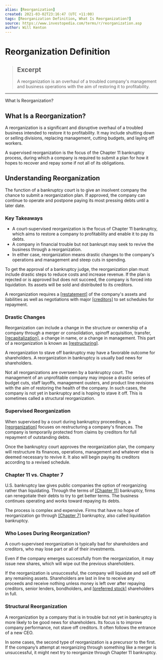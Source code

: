 ```yaml
---
alias: [Reorganization]
created: 2021-03-02T23:16:47 (UTC +11:00)
tags: [Reorganization Definition, What Is Reorganization?]
source: https://www.investopedia.com/terms/r/reorganization.asp
author: Will Kenton
---
```


# Reorganization Definition

> ## Excerpt
> A reorganization is an overhaul of a troubled company's management and business operations with the aim of restoring it to profitability.

---

What Is Reorganization?
## What Is a Reorganization?

A reorganization is a significant and disruptive overhaul of a troubled business intended to restore it to profitability. It may include shutting down or selling divisions, replacing management, cutting budgets, and laying off workers.

A supervised reorganization is the focus of the Chapter 11 bankruptcy process, during which a company is required to submit a plan for how it hopes to recover and repay some if not all of its obligations.

## Understanding Reorganization

The function of a bankruptcy court is to give an insolvent company the chance to submit a reorganization plan. If approved, the company can continue to operate and postpone paying its most pressing debts until a later date.

### Key Takeaways

-   A court-supervised reorganization is the focus of Chapter 11 bankruptcy, which aims to restore a company to profitability and enable it to pay its debts.
-   A company in financial trouble but not bankrupt may seek to revive the business through a reorganization.
-   In either case, reorganization means drastic changes to the company's operations and management and steep cuts in spending.

To get the approval of a bankruptcy judge, the reorganization plan must include drastic steps to reduce costs and increase revenue. If the plan is rejected or is approved but does not succeed, the company is forced into liquidation. Its assets will be sold and distributed to its creditors.

A reorganization requires a [[restatement]](https://www.investopedia.com/terms/r/restatement.asp) of the company's assets and liabilities as well as negotiations with major [[creditors]](https://www.investopedia.com/terms/c/creditor.asp) to set schedules for repayment.

### Drastic Changes

Reorganization can include a change in the structure or ownership of a company through a merger or consolidation, spinoff acquisition, transfer, [[recapitalization]](https://www.investopedia.com/terms/r/recapitalization.asp), a change in name, or a change in management. This part of a reorganization is known as [[restructuring]](https://www.investopedia.com/terms/r/restructuring.asp).

A reorganization to stave off bankruptcy may have a favorable outcome for shareholders. A reorganization in bankruptcy is usually bad news for shareholders.

Not all reorganizations are overseen by a bankruptcy court. The management of an unprofitable company may impose a drastic series of budget cuts, staff layoffs, management ousters, and product line revisions with the aim of restoring the health of the company. In such cases, the company is not yet in bankruptcy and is hoping to stave it off. This is sometimes called a structural reorganization.

### Supervised Reorganization

When supervised by a court during bankruptcy proceedings, a [[reorganization]](https://www.investopedia.com/ask/answers/061815/what-are-differences-between-chapter-11-and-chapter-13-bankruptcy.asp) focuses on restructuring a company's finances. The company is temporarily protected from claims by creditors for full repayment of outstanding debts.

Once the bankruptcy court approves the reorganization plan, the company will restructure its finances, operations, management and whatever else is deemed necessary to revive it. It also will begin paying its creditors according to a revised schedule.

### Chapter 11 vs. Chapter 7

U.S. bankruptcy law gives public companies the option of reorganizing rather than liquidating. Through the terms of [[Chapter 11]](https://www.investopedia.com/terms/c/chapter11.asp) bankruptcy, firms can renegotiate their debts to try to get better terms. The business continues operating and works toward repaying its debts.

The process is complex and expensive. Firms that have no hope of reorganization go through [[Chapter 7]](https://www.investopedia.com/terms/c/chapter7.asp) bankruptcy, also called liquidation bankruptcy.

### Who Loses During Reorganization?

A court-supervised reorganization is typically bad for shareholders and creditors, who may lose part or all of their investments.

Even if the company emerges successfully from the reorganization, it may issue new shares, which will wipe out the previous shareholders.

If the reorganization is unsuccessful, the company will liquidate and sell off any remaining assets. Shareholders are last in line to receive any proceeds and receive nothing unless money is left over after repaying creditors, senior lenders, bondholders, and [[preferred stock]](https://www.investopedia.com/terms/p/preferredstock.asp) shareholders in full.

### Structural Reorganization

A reorganization by a company that is in trouble but not yet in bankruptcy is more likely to be good news for shareholders. Its focus is to improve company performance, not stave off creditors. It often follows the entrance of a new CEO.

In some cases, the second type of reorganization is a precursor to the first. If the company’s attempt at reorganizing through something like a merger is unsuccessful, it might next try to reorganize through Chapter 11 bankruptcy.
